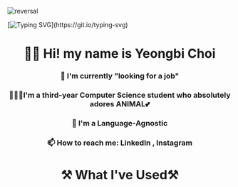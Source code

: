 ![reversal](https://capsule-render.vercel.app/api?type=venom&text=YeongBi&fontAlign=30&fontSize=30&desc=It's%YB&descAlign=60&descAlignY=50&theme=radical)

[![Typing SVG](https://readme-typing-svg.demolab.com?font=Roboto&weight=800&size=36&duration=3000&pause=1001&color=9346F7&width=435&lines=YB+%2C+I'm+Full+-+Stack+Dev.)](https://git.io/typing-svg)


<div align="center">
  <h1>🤚🏻 Hi! my name is Yeongbi Choi</h1>
</div> 

<div align="center">
  <h3>🔭 I'm currently "looking for a job"</h3>
</div> 

<div align="center">
  <h3>👩🏻‍💻I'm a third-year Computer Science student who absolutely adores ANIMAL💕</h3>
</div> 


<div align="center">
  <h3>🎨 I'm a Language-Agnostic</h3>
</div> 

<div align="center">
  <h3>📫 How to reach me: LinkedIn , Instagram</h3>
</div> 

<div align="center">
  <h1>⚒️ What I've Used⚒️</h1>
</div> 

